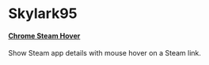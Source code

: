 # Skylark95

#### [Chrome Steam Hover](https://skylark95.github.io/chrome-steam-hover/)
Show Steam app details with mouse hover on a Steam link.

